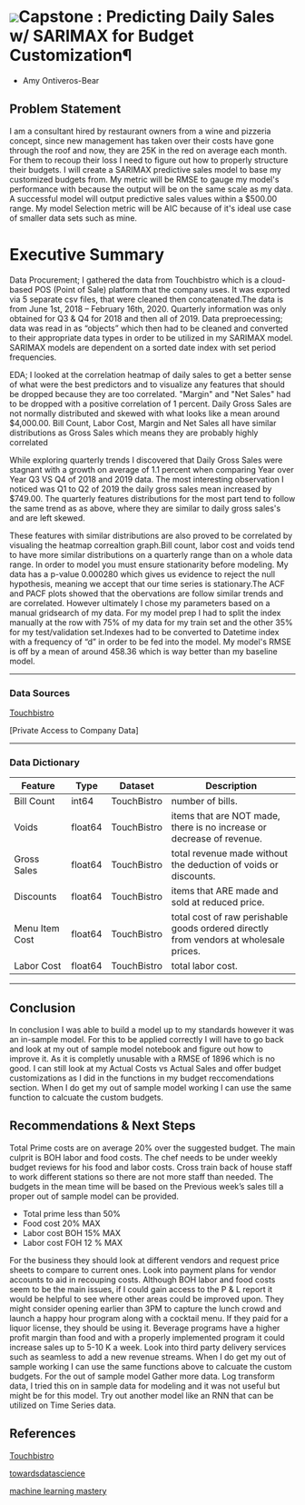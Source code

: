 # ![](https://ga-dash.s3.amazonaws.com/production/assets/logo-9f88ae6c9c3871690e33280fcf557f33.png)Capstone :  Predicting Daily Sales w/ SARIMAX for Budget Customization¶

- Amy Ontiveros-Bear


## Problem Statement

I am a consultant hired by restaurant owners from a wine and pizzeria concept, since new management has taken over their costs have gone through the roof and now, they are 25K in the red on average each month. For them to recoup their loss I need to figure out how to properly structure their budgets. I will create a SARIMAX predictive sales model to base my customized budgets from. My metric will be RMSE to gauge my model's performance with because the output will be on the same scale as my data. A successful model will output predictive sales values within a $500.00 range. My model Selection metric will be AIC because of it's ideal use case of smaller data sets such as mine.

# Executive Summary

Data Procurement; I gathered the data from Touchbistro which is a cloud-based POS (Point of Sale) platform that the company uses. It was exported via 5 separate csv files, that were cleaned then concatenated.The data is from June 1st, 2018 – February 16th, 2020. Quarterly information was only obtained for Q3 & Q4 for 2018 and then all of 2019. Data preproecessing; data was read in as “objects” which then had to be cleaned and converted to their appropriate data types in order to be utilized in my SARIMAX model. SARIMAX models are dependent on a sorted date index with set period frequencies. 

EDA; I looked at the correlation heatmap of daily sales to get a better sense of what were the best predictors and to visualize any features  that should be dropped because they are too correlated. "Margin" and "Net Sales" had to be dropped with a positive correlation of 1 percent. Daily Gross Sales are not normally distributed and skewed with what looks like a mean around $4,000.00. 
Bill Count, Labor Cost, Margin and Net Sales all have similar distributions as Gross Sales which means they are probably highly correlated


While exploring quarterly trends I discovered that Daily Gross Sales were stagnant with a growth on average of 1.1 percent when comparing Year over Year Q3 VS Q4 of 2018 and 2019 data. The most interesting observation I noticed was Q1 to Q2 of 2019 the daily gross sales mean increased by $749.00. The quarterly features distributions for the most part tend to follow the same trend as as above, where they are similar to daily gross sales's and are left skewed. 

These features with similar distributions are also proved to be correlated by visualing the heatmap correaltion graph.Bill count, labor cost and voids tend to have more similar distributions on a quarterly range than on a whole data range. In order to model you must ensure stationarity before modeling. My data has a p-value 0.000280 which gives us evidence to reject the null hypothesis, meaning we accept that our time series is stationary.The ACF and PACF plots showed that the obervations are follow similar trends and are correlated. However ultimately I chose my parameters based on a manual gridsearch of my data. For my model prep I had to split the index manually at the row with 75% of my data for my train set and the other 35% for my test/validation set.Indexes had to be converted to Datetime index with a frequency of “d” in order to be fed into the model. 
My model's RMSE is off by a mean of around 458.36 which is way better than my baseline model.

---

### Data Sources

[Touchbistro](https://cloud.touchbistro.com/)

[Private Access to Company Data]


---

### Data Dictionary


|Feature|Type|Dataset|Description|
|---|---|---|---|
|Bill Count |int64|TouchBistro|number of bills.|
|Voids|float64|TouchBistro|items that are NOT made, there is no increase or decrease of revenue. |
|Gross Sales|float64|TouchBistro|total revenue made without the deduction of voids or discounts.|
|Discounts|float64|TouchBistro|items that ARE made and sold at reduced price.|
|Menu Item Cost| float64|TouchBistro|total cost of raw perishable goods ordered directly from vendors at wholesale prices.|
|Labor Cost|float64|TouchBistro|total labor cost.|

---

## Conclusion

In conclusion I was able to build a model up to my standards however it was an in-sample model. For this to be applied correctly I will have to go back and look at my out of sample model notebook and figure out how to improve it. As it is completly unusable with a RMSE of 1896 which is no good. I can still look at my Actual Costs vs Actual Sales and offer budget customizations as I did in the functions in my budget reccomendations section. When I do get my out of sample model working I can use the same function  to calcuate the custom budgets.


## Recommendations & Next Steps

Total Prime costs are on average 20% over the suggested budget.
The main culprit is BOH labor and food costs.
The chef needs to be under weekly budget reviews for his food and labor costs.
Cross train back of house staff to work different stations so there are not more staff than needed. 
The budgets in the mean time will be based on the Previous week’s sales till a proper out of sample model can be provided.

- Total prime less than 50%
- Food cost 20% MAX
- Labor cost BOH 15% MAX
- Labor cost FOH 12 % MAX

For the business they should look at different vendors and request price sheets to compare to current ones. Look into payment plans for vendor accounts to aid in recouping costs. Although BOH labor and food costs seem to be the main issues, if I could gain access to the P & L report it would be helpful to see where other areas could be improved upon. They might consider opening earlier than 3PM to capture the lunch crowd and launch a happy hour program along with a cocktail menu. If they paid for a liquor license, they should be using it. Beverage programs have a higher profit margin than food and with a properly implemented program it could increase sales up to 5-10 K a week. Look into third party delivery services such as seamless to add a new revenue streams. When I do get my out of sample working I can use the same functions above to calcuate the custom budgets. For the out of sample model Gather more data. Log transform data, I tried this on in sample data for modeling and it was not useful but might be for this model. Try out another model like an RNN that can be utilized on Time Series data.




## References

[Touchbistro](https://cloud.touchbistro.com/)

[towardsdatascience](hhttps://towardsdatascience.com/time-series-forecasting-with-a-sarima-model-db051b7ae459)

[machine learning mastery](https://machinelearningmastery.com/grid-search-arima-hyperparameters-with-python/)
